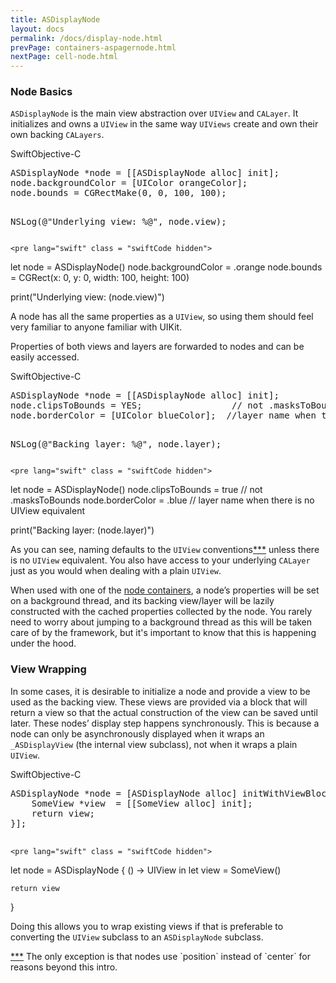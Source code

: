 ```yaml
---
title: ASDisplayNode
layout: docs
permalink: /docs/display-node.html
prevPage: containers-aspagernode.html
nextPage: cell-node.html
---
```


### Node Basics

`ASDisplayNode` is the main view abstraction over `UIView` and `CALayer`.  It initializes and owns a `UIView` in the same way `UIViews` create and own their own backing `CALayers`.

<div class = "highlight-group">
<span class="language-toggle"><a data-lang="swift" class="swiftButton">Swift</a><a data-lang="objective-c" class = "active objcButton">Objective-C</a></span>

<div class = "code">
	<pre lang="objc" class="objcCode">
ASDisplayNode *node = [[ASDisplayNode alloc] init];
node.backgroundColor = [UIColor orangeColor];
node.bounds = CGRectMake(0, 0, 100, 100);

NSLog(@"Underlying view: %@", node.view);
	</pre>

	<pre lang="swift" class = "swiftCode hidden">
let node = ASDisplayNode()
node.backgroundColor = .orange
node.bounds = CGRect(x: 0, y: 0, width: 100, height: 100)

print("Underlying view: \(node.view)")
	</pre>
</div>
</div>

A node has all the same properties as a `UIView`, so using them should feel very familiar to anyone familiar with UIKit.

Properties of both views and layers are forwarded to nodes and can be easily accessed.

<div class = "highlight-group">
<span class="language-toggle"><a data-lang="swift" class="swiftButton">Swift</a><a data-lang="objective-c" class = "active objcButton">Objective-C</a></span>

<div class = "code">
	<pre lang="objc" class="objcCode">
ASDisplayNode *node = [[ASDisplayNode alloc] init];
node.clipsToBounds = YES;				  // not .masksToBounds
node.borderColor = [UIColor blueColor];  //layer name when there is no UIView equivalent

NSLog(@"Backing layer: %@", node.layer);
	</pre>

	<pre lang="swift" class = "swiftCode hidden">
let node = ASDisplayNode()
node.clipsToBounds = true			     // not .masksToBounds
node.borderColor = .blue  // layer name when there is no UIView equivalent

print("Backing layer: \(node.layer)")
	</pre>
</div>
</div>

As you can see, naming defaults to the `UIView` conventions<a href = "/docs/display-node.html#addendum">***</a> unless there is no `UIView` equivalent.  You also have access to your underlying `CALayer` just as you would when dealing with a plain `UIView`.

When used with one of the <a href = "/docs/getting-started.html#node-containers">node containers</a>, a node’s properties will be set on a background thread, and its backing view/layer will be lazily constructed with the cached properties collected by the node.  You rarely need to worry about jumping to a background thread as this will be taken care of by the framework, but it's important to know that this is happening under the hood.

### View Wrapping

In some cases, it is desirable to initialize a node and provide a view to be used as the backing view.  These views are provided via a block that will return a view so that the actual construction of the view can be saved until later.  These nodes’ display step happens synchronously.  This is because a node can only be asynchronously displayed when it wraps an `_ASDisplayView` (the internal view subclass), not when it wraps a plain `UIView`.

<div class = "highlight-group">
<span class="language-toggle"><a data-lang="swift" class="swiftButton">Swift</a><a data-lang="objective-c" class = "active objcButton">Objective-C</a></span>

<div class = "code">
	<pre lang="objc" class="objcCode">
ASDisplayNode *node = [ASDisplayNode alloc] initWithViewBlock:^{
	SomeView *view  = [[SomeView alloc] init];
	return view;
}];
	</pre>

	<pre lang="swift" class = "swiftCode hidden">
let node = ASDisplayNode { () -> UIView in
	let view = SomeView()

	return view
}
	</pre>
</div>
</div>

Doing this allows you to wrap existing views if that is preferable to converting the `UIView` subclass to an `ASDisplayNode` subclass.

<div class = "note" id = "addendum">
	<a href = "/docs/display-node.html#addendum">***</a> The only exception is that nodes use `position` instead of `center` for reasons beyond this intro.
</div>
